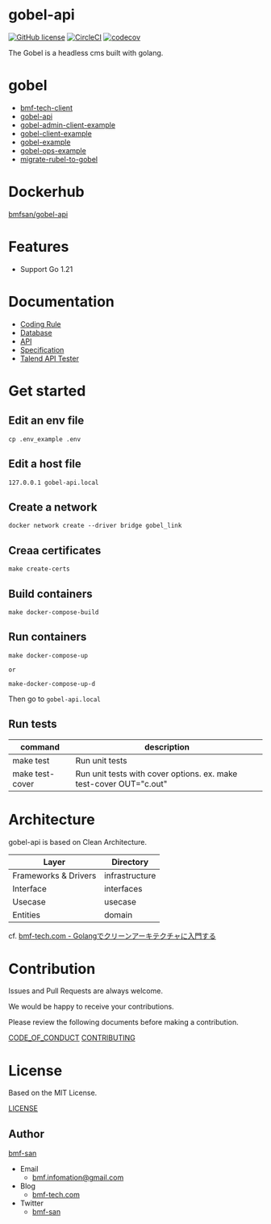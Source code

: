 # gobel-api
[![GitHub license](https://img.shields.io/github/license/bmf-san/gobel-api)](https://github.com/bmf-san/gobel-api/blob/master/LICENSE)
[![CircleCI](https://circleci.com/gh/bmf-san/gobel-api/tree/master.svg?style=svg)](https://circleci.com/gh/bmf-san/gobel-api/tree/master)
[![codecov](https://codecov.io/gh/bmf-san/gobel-api/branch/master/graph/badge.svg?token=HMEQ7EAUED)](https://codecov.io/gh/bmf-san/gobel-api)

The Gobel is a headless cms built with golang.

# gobel
- [bmf-tech-client](https://github.com/bmf-san/bmf-tech-client)
- [gobel-api](https://github.com/bmf-san/gobel-api)
- [gobel-admin-client-example](https://github.com/bmf-san/gobel-admin-client-example)
- [gobel-client-example](https://github.com/bmf-san/gobel-client-example)
- [gobel-example](https://github.com/bmf-san/gobel-example)
- [gobel-ops-example](https://github.com/bmf-san/gobel-ops-example)
- [migrate-rubel-to-gobel](https://github.com/bmf-san/migrate-rubel-to-gobel)

# Dockerhub
[bmfsan/gobel-api](https://hub.docker.com/r/bmfsan/gobel-api)

# Features
- Support Go 1.21

# Documentation
- [Coding Rule](https://github.com/bmf-san/gobel-api/blob/master/doc/CodingRule.md)
- [Database](https://github.com/bmf-san/gobel-api/blob/master/doc/database/README.md)
- [API](https://github.com/bmf-san/gobel-api/blob/master/doc/API.md)
- [Specification](https://github.com/bmf-san/gobel-api/blob/master/doc/Specification.md)
- [Talend API Tester](https://github.com/bmf-san/gobel-api/blob/master/doc/gobel-api.json)

# Get started
## Edit an env file
`cp .env_example .env`

##  Edit a host file
```
127.0.0.1 gobel-api.local
```

## Create a network
`docker network create --driver bridge gobel_link`

## Creaa certificates
`make create-certs`

## Build containers
`make docker-compose-build`

## Run containers
```
make docker-compose-up

or

make-docker-compose-up-d
```

Then go to `gobel-api.local`

## Run tests
|     command     |                            description                             |
| --------------- | ------------------------------------------------------------------ |
| make test       | Run unit tests                                                     |
| make test-cover | Run unit tests with cover options. ex. make test-cover OUT="c.out" |

# Architecture
gobel-api is based on Clean Architecture.

|        Layer         |   Directory    |
| -------------------- | -------------- |
| Frameworks & Drivers | infrastructure |
| Interface            | interfaces     |
| Usecase              | usecase        |
| Entities             | domain         |

cf. [bmf-tech.com - Golangでクリーンアーキテクチャに入門する](https://bmf-tech.com/posts/Golang%E3%81%A7%E3%82%AF%E3%83%AA%E3%83%BC%E3%83%B3%E3%82%A2%E3%83%BC%E3%82%AD%E3%83%86%E3%82%AF%E3%83%81%E3%83%A3%E3%81%AB%E5%85%A5%E9%96%80%E3%81%99%E3%82%8B)

# Contribution
Issues and Pull Requests are always welcome.

We would be happy to receive your contributions.

Please review the following documents before making a contribution.

[CODE_OF_CONDUCT](https://github.com/bmf-san/gobel-api/blob/master/.github/CODE_OF_CONDUCT.md)
[CONTRIBUTING](https://github.com/bmf-san/gobel-api/blob/master/.github/CONTRIBUTING.md)

# License
Based on the MIT License.

[LICENSE](https://github.com/bmf-san/gobel-api/blob/master/LICENSE)

## Author
[bmf-san](https://github.com/bmf-san)

- Email
  - bmf.infomation@gmail.com
- Blog
  - [bmf-tech.com](http://bmf-tech.com)
- Twitter
  - [bmf-san](https://twitter.com/bmf-san)
